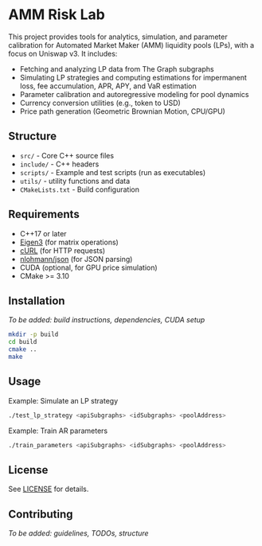 # AMM Risk Lab

This project provides tools for analytics, simulation, and parameter calibration for Automated Market Maker (AMM) liquidity pools (LPs), with a focus on Uniswap v3. It includes:

- Fetching and analyzing LP data from The Graph subgraphs
- Simulating LP strategies and computing estimations for impermanent loss, fee accumulation, APR, APY, and VaR estimation
- Parameter calibration and autoregressive modeling for pool dynamics
- Currency conversion utilities (e.g., token to USD)
- Price path generation (Geometric Brownian Motion, CPU/GPU)

## Structure

- `src/` - Core C++ source files
- `include/` - C++ headers
- `scripts/` - Example and test scripts (run as executables)
- `utils/` - utility functions and data
- `CMakeLists.txt` - Build configuration

## Requirements

- C++17 or later
- [Eigen3](https://eigen.tuxfamily.org/) (for matrix operations)
- [cURL](https://curl.se/libcurl/) (for HTTP requests)
- [nlohmann/json](https://github.com/nlohmann/json) (for JSON parsing)
- CUDA (optional, for GPU price simulation)
- CMake >= 3.10

## Installation
_To be added: build instructions, dependencies, CUDA setup_

```sh
mkdir -p build
cd build
cmake ..
make
```

## Usage

Example: Simulate an LP strategy

```sh
./test_lp_strategy <apiSubgraphs> <idSubgraphs> <poolAddress>
```

Example: Train AR parameters

```sh
./train_parameters <apiSubgraphs> <idSubgraphs> <poolAddress>
```

## License

See [LICENSE](LICENSE) for details.

## Contributing
_To be added: guidelines, TODOs, structure_